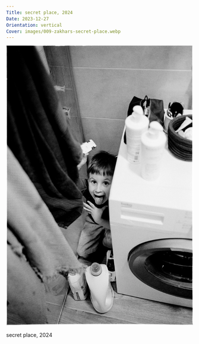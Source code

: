 ```yaml
---
Title: secret place, 2024
Date: 2023-12-27
Orientation: vertical
Cover: images/009-zakhars-secret-place.webp
---
```


![secret place, 2024](images/009-zakhars-secret-place@2x.webp)

secret place, 2024
